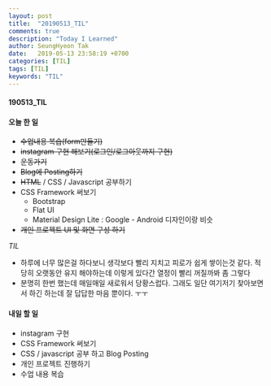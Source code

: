 ```yaml
---
layout: post
title:  "20190513_TIL"
comments: true
description: "Today I Learned"
author: SeungHyeon Tak
date:   2019-05-13 23:58:19 +0700
categories: [TIL]
tags: [TIL]
keywords: "TIL"
---
```

#### 190513_TIL

#### 오늘 한 일
* ~~수업내용 복습(form만들기)~~
* ~~instagram 구현 해보기(로그인/로그아웃까지 구현)~~
* ~~운동가기~~
* ~~Blog에 Posting하기~~
* ~~HTML~~ / CSS / Javascript 공부하기
* CSS Framework 써보기
   * Bootstrap
   * Flat UI
   * Material Design Lite : Google - Android 디자인이랑 비슷
* ~~개인 프로젝트 UI 및 화면 구성 하기~~

_TIL_
* 하루에 너무 많은걸 하다보니 생각보다 빨리 지치고 피로가 쉽게 쌓이는것 같다. 적당히 오랫동안 유지 해야하는데 이렇게 있다간 열정이 빨리 꺼질까봐 좀 그렇다
* 분명히 한번 했는데 매일매일 새로워서 당황스럽다. 그래도 일단 여기저기 찾아보면서 하긴 하는데 잘 답답한 마음 뿐이다. ㅜㅜ

#### 내일 할 일
* instagram 구현
* CSS Framework 써보기
* CSS / javascript 공부 하고 Blog Posting
* 개인 프로젝트 진행하기
* 수업 내용 복습
